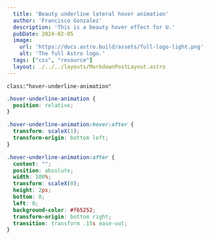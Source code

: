 ```yaml
---
  title: 'Beauty underline lateral hover animation'
  author: 'Francisco Gonzalez'
  description: 'This is a beauty hover effect for U.'
  pubDate: 2024-02-05
  image:
    url: 'https://docs.astro.build/assets/full-logo-light.png'
    alt: 'The full Astro logo.'
  tags: ["css", "resource"]
  layout: ./../../layouts/MarkdownPostLayout.astro
---
```


<!-- # Beauty underline lateral hover animation -->

`class:"hover-underline-animation"`

```css
.hover-underline-animation {
  position: relative;
}

.hover-underline-animation:hover:after {
  transform: scaleX(1);
  transform-origin: bottom left;
}

.hover-underline-animation:after {
  content: "";
  position: absolute;
  width: 100%;
  transform: scaleX(0);
  height: 2px;
  bottom: 0;
  left: 0;
  background-color: #f65252;
  transform-origin: bottom right;
  transition: transform .15s ease-out;
}
```